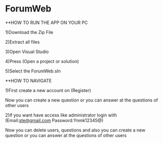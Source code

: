# ForumWeb
**HOW TO RUN THE APP ON YOUR PC

1)Download the Zip File

2)Extract all files

3)Open Visual Studio

4)Press (Open a project or solution)

5)Select the ForumWeb.sln

**HOW TO NAVIGATE 

1)First create a new account on (Register)

Now you can create a new question or you can answer at the questions of other users

2)If you want have access like administrator login with (Email:ste@gmail.com Password:Ynmk12345@)

Now you can delete users, questions and also you can create a new question or you can answer at the questions of other users


